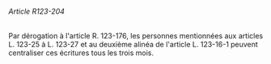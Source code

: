 ###### Article R123-204

Par dérogation à l'article R. 123-176, les personnes mentionnées aux articles L. 123-25 à L. 123-27 et au deuxième alinéa de l'article L. 123-16-1 peuvent centraliser ces écritures tous les trois mois.

